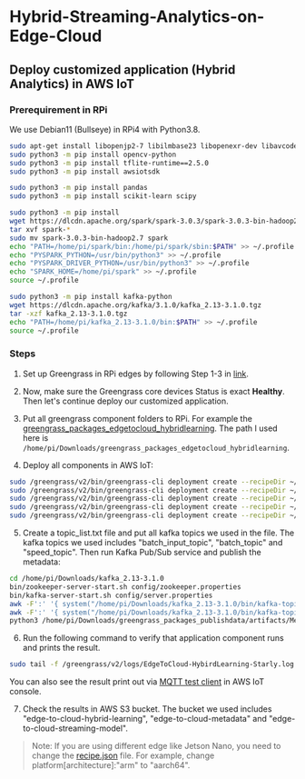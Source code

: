 # Hybrid-Streaming-Analytics-on-Edge-Cloud

## Deploy customized application (Hybrid Analytics) in AWS IoT

### Prerequirement in RPi

We use Debian11 (Bullseye) in RPi4 with Python3.8.

```bash
sudo apt-get install libopenjp2-7 libilmbase23 libopenexr-dev libavcodec-dev libavformat-dev libswscale-dev libv4l-dev libgtk-3-0 libwebp-dev
sudo python3 -m pip install opencv-python
sudo python3 -m pip install tflite-runtime==2.5.0
sudo python3 -m pip install awsiotsdk

sudo python3 -m pip install pandas
sudo python3 -m pip install scikit-learn scipy

sudo python3 -m pip install
wget https://dlcdn.apache.org/spark/spark-3.0.3/spark-3.0.3-bin-hadoop2.7.tgz
tar xvf spark-*
sudo mv spark-3.0.3-bin-hadoop2.7 spark
echo "PATH=/home/pi/spark/bin:/home/pi/spark/sbin:$PATH" >> ~/.profile
echo "PYSPARK_PYTHON=/usr/bin/python3" >> ~/.profile
echo "PYSPARK_DRIVER_PYTHON=/usr/bin/python3" >> ~/.profile
echo "SPARK_HOME=/home/pi/spark" >> ~/.profile
source ~/.profile

sudo python3 -m pip install kafka-python
wget https://dlcdn.apache.org/kafka/3.1.0/kafka_2.13-3.1.0.tgz
tar -xzf kafka_2.13-3.1.0.tgz
echo "PATH=/home/pi/kafka_2.13-3.1.0/bin:$PATH" >> ~/.profile
source ~/.profile
```


### Steps

1. Set up Greengrass in RPi edges by following Step 1-3 in [link](https://docs.aws.amazon.com/greengrass/v2/developerguide/getting-started.html).

2. Now, make sure the Greengrass core devices Status is exact **Healthy**. Then let's continue deploy our customized application. 

3. Put all greengrass component folders to RPi. For example the [greengrass_packages_edgetocloud_hybridlearning](./greengrass_packages_edgetocloud_hybridlearning). The path I used here is ``/home/pi/Downloads/greengrass_packages_edgetocloud_hybridlearning``.

4. Deploy all components in AWS IoT:

```bash
sudo /greengrass/v2/bin/greengrass-cli deployment create --recipeDir ~/Downloads/greengrass_packages_streamlearning/recipes --artifactDir ~/Downloads/greengrass_packages_streamlearning/artifacts --merge "StreamLearning-Starly=1.0.0"
sudo /greengrass/v2/bin/greengrass-cli deployment create --recipeDir ~/Downloads/greengrass_packages_batchlearning/recipes --artifactDir ~/Downloads/greengrass_packages_batchlearning/artifacts --merge "BatchLearning-Starly=1.0.0"
sudo /greengrass/v2/bin/greengrass-cli deployment create --recipeDir ~/Downloads/greengrass_packages_edgetocloud_hybridlearning/recipes --artifactDir ~/Downloads/greengrass_packages_edgetocloud_hybridlearning/artifacts --merge "EdgeToCloud-HybirdLearning-Starly=1.0.0"
sudo /greengrass/v2/bin/greengrass-cli deployment create --recipeDir ~/Downloads/greengrass_packages_publishdata/recipes --artifactDir ~/Downloads/greengrass_packages_publishdata/artifacts --merge "MetadataPublishing-Starly=1.0.0"
sudo /greengrass/v2/bin/greengrass-cli deployment create --recipeDir ~/Downloads/greengrass_packages_updatemodel/recipes --artifactDir ~/Downloads/greengrass_packages_updatemodel/artifacts --merge "ModelUpdating-Starly=1.0.0"
```

5. Create a topic_list.txt file and put all kafka topics we used in the file. The kafka topics we used includes "batch_input_topic", "batch_topic" and "speed_topic". Then run Kafka Pub/Sub service and publish the metadata:
```bash
cd /home/pi/Downloads/kafka_2.13-3.1.0
bin/zookeeper-server-start.sh config/zookeeper.properties
bin/kafka-server-start.sh config/server.properties
awk -F':' '{ system("/home/pi/Downloads/kafka_2.13-3.1.0/bin/kafka-topics.sh --delete --bootstrap-server localhost:9092 --topic=" $1) }' /home/pi/Downloads/topic_list.txt
awk -F':' '{ system("/home/pi/Downloads/kafka_2.13-3.1.0/bin/kafka-topics.sh --create --bootstrap-server localhost:9092 --topic=" $1 " --partitions=1 --replication-factor=1") }' /home/pi/Downloads/topic_list.txt
python3 /home/pi/Downloads/greengrass_packages_publishdata/artifacts/MetadataPublishing-Starly/1.0.0/metadata_publishing/kafkapublish.py localhost:9092 batch_input_topic /home/pi/Downloads/greengrass_packages_publishdata/artifacts/MetadataPublishing-Starly/1.0.0/metadata_publishing/sample_data/test.csv 29999
```

6. Run the following command to verify that application component runs and prints the result.
```bash
sudo tail -f /greengrass/v2/logs/EdgeToCloud-HybirdLearning-Starly.log
```

You can also see the result print out via [MQTT test client](https://us-west-2.console.aws.amazon.com/iot/home?region=us-west-2#/test) in AWS IoT console.

7. Check the results in AWS S3 bucket. The bucket we used includes "edge-to-cloud-hybrid-learning", "edge-to-cloud-metadata" and "edge-to-cloud-streaming-model".

> Note: If you are using different edge like Jetson Nano, you need to change the [recipe.json](./greengrass_packages_publishdata/recipes/recipe.json#L38) file. For  example, change platform[architecture]:"arm" to "aarch64".
